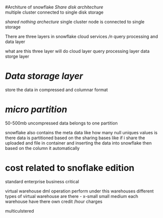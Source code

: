 #Architure of snowflake
*Share disk architechure*  
multiple cluster connected to single disk storage 

*shared nothing archecture*
single cluster node is connected to single storage 

There are three layers in snowflake 
cloud services */n* query processing and data layer 

what are this three layer will do 
cloud layer 
query processing layer
data storge layer

# *Data storage layer*
store the data in compressed and columnar format 


# *micro partition*
50-500mb uncompressed data belongs to one partition 

snowflake also contains the meta data  like how many null uniques values is there 
data is partitioned based on the sharing bases like if i share the uploaded and file in container and 
inserting the data into snowflake then based on the column it automatically 

# cost related to snoflake edition 
standard
enterprise 
business critical 

virtual warehouse 
dml operation perform under this warehouses 
different types of virtual warehouse are there - x-small small medium 
each warehouse have there own credit /hour charges 

multiculstered 




